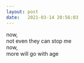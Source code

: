 ```yaml
---
layout: post
date:   2021-03-14 20:56:03
---
```

now,  
not even they can stop me  
now,  
more will go with age  